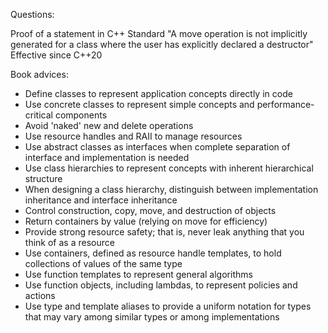 Questions:

Proof of a statement in C++ Standard
"A move operation is not implicitly generated for a class where the user has explicitly declared a destructor"
Effective since C++20


Book advices:


* Define classes to represent application concepts directly in code
* Use concrete classes to represent simple concepts and performance-critical components
* Avoid 'naked' new and delete operations
* Use resource handles and RAII to manage resources
* Use abstract classes as interfaces when complete separation of interface and implementation is needed
* Use class hierarchies to represent concepts with inherent hierarchical structure
* When designing a class hierarchy, distinguish between implementation inheritance and interface inheritance
* Control construction, copy, move, and destruction of objects
* Return containers by value (relying on move for efficiency)
* Provide strong resource safety; that is, never leak anything that you think of as a resource
* Use containers, defined as resource handle templates, to hold collections of values of the same type
* Use function templates to represent general algorithms
* Use function objects, including lambdas, to represent policies and actions
* Use type and template aliases to provide a uniform notation for types that may vary among similar types or among implementations

